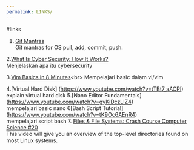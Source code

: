 ```yaml
---
permalink: LINKS/
---
```


#links

1. [Git Mantras](https://osp4diss.vlsm.org/osp-119.html)<br>
Git mantras for OS pull, add, commit, push.

2.[What Is Cyber Security: How It Works?](https://youtu.be/inWWhr5tnEA?feature=shared)<br>
Menjelaskan apa itu cybersecurity 
 
3.[Vim Basics in 8 Minutes](https://youtu.be/ggSyF1SVFr4?si=J8_XKPxVu63ntte_)<br> 
Mempelajari basic dalam vi/vim

4.[Virtual Hard Disk] (https://www.youtube.com/watch?v=tTBt7_aACPI)<br>
explain virtual hard disk
5.[Nano Editor Fundamentals] (https://www.youtube.com/watch?v=gyKiDczLIZ4) <br>
mempelajari basic nano
6[Bash Script Tutorial] (https://www.youtube.com/watch?v=tK9Oc6AEnR4) <br>
mempelajari script bash
7. [Files & File Systems: Crash Course Computer Science #20](https://www.youtube.com/watch?v=KN8YgJnShPM) <br>
This video will give you an overview of the top-level directories found on most Linux systems.
